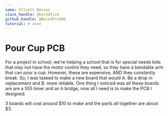 ```yaml
---
name: Elliott Benson
slack_handle: @boredfish
github_handle: @BoredFishRE
tutorial: # none
---
```


# Pour Cup PCB

For a project in school, we're helping a school that is for special needs kids that may not have the motor control they need, so they have a bendable arm that can pour a cup. However, these are expensive, AND they constantly break. So, I was tasked to make a new board that would A. Be a drop in replacement and B. more reliable. One thing I noticed was all these boards are are a 555 timer and an h bridge, now all I need is to make the PCB I designed.

3 boards will cost around $10 to make and the parts all together are about $3.
